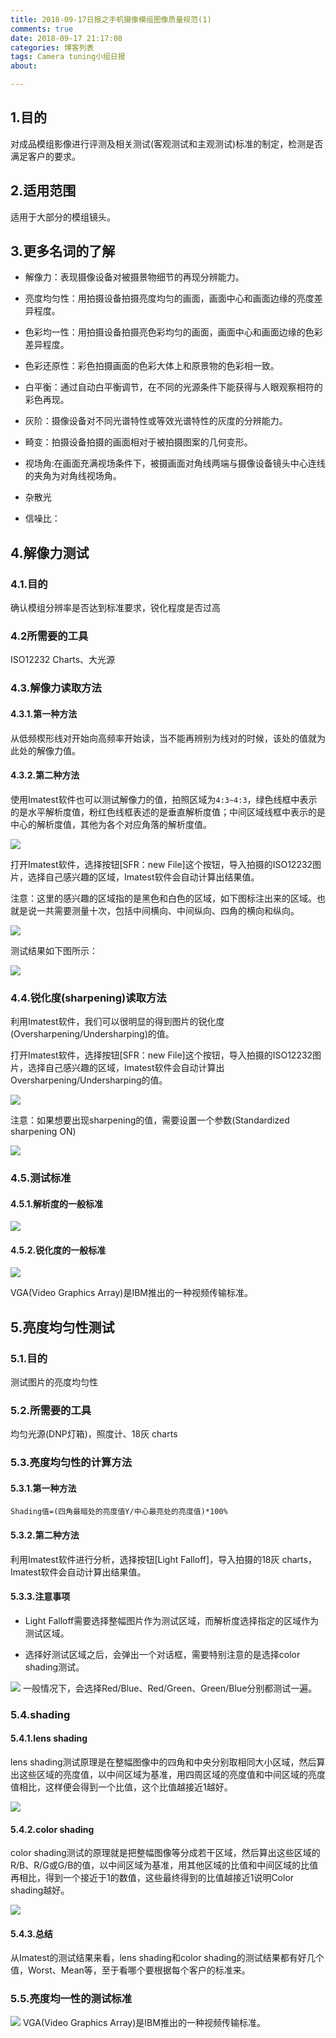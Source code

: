 ```yaml
---
title: 2018-09-17日报之手机摄像模组图像质量规范(1)
comments: true
date: 2018-09-17 21:17:08
categories: 博客列表
tags: Camera tuning小组日报
about:

---
```


## 1.目的

对成品模组影像进行评测及相关测试(客观测试和主观测试)标准的制定，检测是否满足客户的要求。

## 2.适用范围

适用于大部分的模组镜头。

## 3.更多名词的了解

* 解像力：表现摄像设备对被摄景物细节的再现分辨能力。

* 亮度均匀性：用拍摄设备拍摄亮度均匀的画面，画面中心和画面边缘的亮度差异程度。

* 色彩均一性：用拍摄设备拍摄亮色彩均匀的画面，画面中心和画面边缘的色彩差异程度。

* 色彩还原性：彩色拍摄画面的色彩大体上和原景物的色彩相一致。

* 白平衡：通过自动白平衡调节，在不同的光源条件下能获得与人眼观察相符的彩色再现。

* 灰阶：摄像设备对不同光谱特性或等效光谱特性的灰度的分辨能力。

* 畸变：拍摄设备拍摄的画面相对于被拍摄图案的几何变形。

* 视场角:在画面充满视场条件下，被摄画面对角线两端与摄像设备镜头中心连线的夹角为对角线视场角。

* 杂散光

* 信噪比：

## 4.解像力测试

### 4.1.目的

确认模组分辨率是否达到标准要求，锐化程度是否过高

### 4.2所需要的工具

ISO12232 Charts、大光源

### 4.3.解像力读取方法

#### 4.3.1.第一种方法

从低频楔形线对开始向高频率开始读，当不能再辨别为线对的时候，该处的值就为此处的解像力值。

#### 4.3.2.第二种方法

使用Imatest软件也可以测试解像力的值，拍照区域为`4:3~4:3`，绿色线框中表示的是水平解析度值，粉红色线框表述的是垂直解析度值；中间区域线框中表示的是中心的解析度值，其他为各个对应角落的解析度值。

![ ](https://www.cnblogs.com/images/cnblogs_com/cliy-10/1299108/o_28.png)

打开Imatest软件，选择按钮[SFR：new File]这个按钮，导入拍摄的ISO12232图片，选择自己感兴趣的区域，Imatest软件会自动计算出结果值。

注意：这里的感兴趣的区域指的是黑色和白色的区域，如下图标注出来的区域。也就是说一共需要测量十次，包括中间横向、中间纵向、四角的横向和纵向。

![ ](https://www.cnblogs.com/images/cnblogs_com/cliy-10/1299108/o_33.png)

测试结果如下图所示：

![ ](https://www.cnblogs.com/images/cnblogs_com/cliy-10/1299108/o_29.png)

### 4.4.锐化度(sharpening)读取方法

利用Imatest软件，我们可以很明显的得到图片的锐化度(Oversharpening/Undersharping)的值。

打开Imatest软件，选择按钮[SFR：new File]这个按钮，导入拍摄的ISO12232图片，选择自己感兴趣的区域，Imatest软件会自动计算出Oversharpening/Undersharping的值。

![ ](https://www.cnblogs.com/images/cnblogs_com/cliy-10/1299108/o_34.png)

注意：如果想要出现sharpening的值，需要设置一个参数(Standardized sharpening ON)

![ ](https://www.cnblogs.com/images/cnblogs_com/cliy-10/1299108/o_35.png)

### 4.5.测试标准

#### 4.5.1.解析度的一般标准

![ ](https://www.cnblogs.com/images/cnblogs_com/cliy-10/1299108/o_39.png)
#### 4.5.2.锐化度的一般标准

![ ](https://www.cnblogs.com/images/cnblogs_com/cliy-10/1299108/o_40.png)

VGA(Video Graphics Array)是IBM推出的一种视频传输标准。

## 5.亮度均匀性测试

### 5.1.目的

测试图片的亮度均匀性

### 5.2.所需要的工具

均匀光源(DNP灯箱)，照度计、18灰 charts

### 5.3.亮度均匀性的计算方法

#### 5.3.1.第一种方法

`Shading值=(四角最暗处的亮度值Y/中心最亮处的亮度值)*100%`

#### 5.3.2.第二种方法

利用Imatest软件进行分析，选择按钮[Light Falloff]，导入拍摄的18灰 charts，Imatest软件会自动计算出结果值。

#### 5.3.3.注意事项

* Light Falloff需要选择整幅图片作为测试区域，而解析度选择指定的区域作为测试区域。

* 选择好测试区域之后，会弹出一个对话框，需要特别注意的是选择color shading测试。

![ ](https://www.cnblogs.com/images/cnblogs_com/cliy-10/1299108/o_32.png)
一般情况下，会选择Red/Blue、Red/Green、Green/Blue分别都测试一遍。

### 5.4.shading

#### 5.4.1.lens shading

lens shading测试原理是在整幅图像中的四角和中央分别取相同大小区域，然后算出这些区域的亮度值，以中间区域为基准，用四周区域的亮度值和中间区域的亮度值相比，这样便会得到一个比值，这个比值越接近1越好。

![ ](https://www.cnblogs.com/images/cnblogs_com/cliy-10/1299108/o_31.png)
#### 5.4.2.color shading

color shading测试的原理就是把整幅图像等分成若干区域，然后算出这些区域的R/B、R/G或G/B的值，以中间区域为基准，用其他区域的比值和中间区域的比值再相比，得到一个接近于1的数值，这些最终得到的比值越接近1说明Color shading越好。

![ ](https://www.cnblogs.com/images/cnblogs_com/cliy-10/1299108/o_30.png)
#### 5.4.3.总结

从Imatest的测试结果来看，lens shading和color shading的测试结果都有好几个值，Worst、Mean等，至于看哪个要根据每个客户的标准来。

### 5.5.亮度均一性的测试标准

![ ](https://www.cnblogs.com/images/cnblogs_com/cliy-10/1299108/o_41.png)
VGA(Video Graphics Array)是IBM推出的一种视频传输标准。
